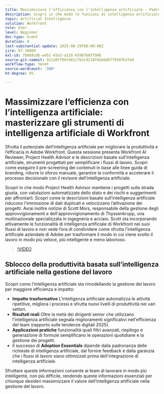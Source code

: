 ```yaml
---
title: Massimizzare l’efficienza con l’intelligenza artificiale - Padroneggiare gli strumenti di intelligenza artificiale di Workfront
description: Scopri in che modo le funzioni di intelligenza artificiale di Adobe Workfront, come Catch Me Up, summary table e generazione di formule, consentono di automatizzare le attività, ottimizzare i flussi di lavoro e stimolare la produttività.
topic: Artificial Intelligence
solution: Workfront
role: User
level: Beginner
doc-type: Event
duration: 0
last-substantial-update: 2025-08-29T00:00:00Z
jira: KT-18869
exl-id: 7b868c8b-e451-43e3-a318-65967b8ff996
source-git-commit: 91120ff6bfd81c7b3c9218fbbb6dbff9397b37e6
workflow-type: tm+mt
source-wordcount: '289'
ht-degree: 0%

---
```


# Massimizzare l’efficienza con l’intelligenza artificiale: masterizzare gli strumenti di intelligenza artificiale di Workfront

Sfrutta il potenziale dell’intelligenza artificiale per migliorare la produttività e l’efficacia in Adobe Workfront. Questa sessione presenta Workfront AI Reviewer, Project Health Advisor e le descrizioni basate sull’intelligenza artificiale, strumenti progettati per semplificare i flussi di lavoro. Scopri come eseguire il pre-screening dei contenuti in base alle linee guida di branding, ridurre lo sforzo manuale, garantire la conformità e accelerare il processo decisionale con il revisore dell’intelligenza artificiale.

Scopri in che modo Project Health Advisor mantiene i progetti sulla strada giusta, con valutazioni automatizzate dello stato e dei rischi e suggerimenti per affrontarli. Scopri come le descrizioni basate sull’intelligenza artificiale riducono l’immissione di dati duplicati e velocizzano l’attivazione dei progetti. Avrai inoltre notizie di Scott Mors, responsabile della gestione degli approvvigionamenti e dell&#39;approvvigionamento di Thyssenkrupp, una multinazionale specializzata in ingegneria e acciaio. Scott sta incorporando attivamente le funzionalità di intelligenza artificiale di Workfront nei suoi flussi di lavoro e non vede l’ora di condividere come sfrutta l’intelligenza artificiale aziendale di Adobe per trasformare il modo in cui viene svolto il lavoro in modo più veloce, più intelligente e meno laborioso.

>[!VIDEO](https://video.tv.adobe.com/v/3471393/?learn=on&enablevpops)

## Sblocco della produttività basata sull’intelligenza artificiale nella gestione del lavoro

Scopri come l’intelligenza artificiale sta rimodellando la gestione del lavoro per maggiore efficienza e impatto:

* **Impatto trasformativo** L&#39;intelligenza artificiale automatizza le attività ripetitive, migliora i processi e sfrutta nuovi livelli di produttività nei vari settori.
* **Risultati reali** Oltre la metà dei dirigenti senior che utilizzano l&#39;intelligenza artificiale segnala miglioramenti significativi nell&#39;efficienza del team (rapporto sulle tendenze digitali 2025).
* **Applicazioni pratiche** funzionalità quali filtri avanzati, riepilogo e generazione di formule semplificano le operazioni quotidiane e la gestione dei progetti.
* Il successo di **Adoption Essentials** dipende dalla padronanza delle richieste di intelligenza artificiale, dal fornire feedback e dalla garanzia che i flussi di lavoro siano ottimizzati prima dell&#39;integrazione di intelligenza artificiale.

Sfruttare queste informazioni consente ai team di lavorare in modo più intelligente, non più difficile, rendendo queste informazioni essenziali per chiunque desideri massimizzare il valore dell’intelligenza artificiale nella gestione del lavoro.
